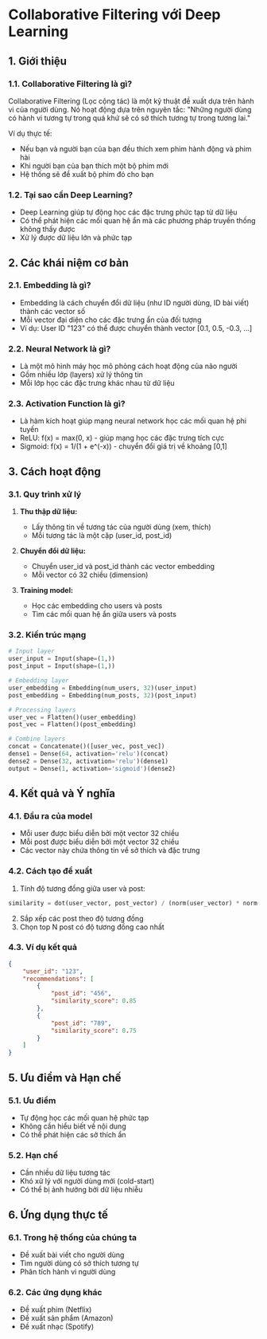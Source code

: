 # Collaborative Filtering với Deep Learning

## 1. Giới thiệu

### 1.1. Collaborative Filtering là gì?
Collaborative Filtering (Lọc cộng tác) là một kỹ thuật đề xuất dựa trên hành vi của người dùng. Nó hoạt động dựa trên nguyên tắc: "Những người dùng có hành vi tương tự trong quá khứ sẽ có sở thích tương tự trong tương lai."

Ví dụ thực tế:
- Nếu bạn và người bạn của bạn đều thích xem phim hành động và phim hài
- Khi người bạn của bạn thích một bộ phim mới
- Hệ thống sẽ đề xuất bộ phim đó cho bạn

### 1.2. Tại sao cần Deep Learning?
- Deep Learning giúp tự động học các đặc trưng phức tạp từ dữ liệu
- Có thể phát hiện các mối quan hệ ẩn mà các phương pháp truyền thống không thấy được
- Xử lý được dữ liệu lớn và phức tạp

## 2. Các khái niệm cơ bản

### 2.1. Embedding là gì?
- Embedding là cách chuyển đổi dữ liệu (như ID người dùng, ID bài viết) thành các vector số
- Mỗi vector đại diện cho các đặc trưng ẩn của đối tượng
- Ví dụ: User ID "123" có thể được chuyển thành vector [0.1, 0.5, -0.3, ...]

### 2.2. Neural Network là gì?
- Là một mô hình máy học mô phỏng cách hoạt động của não người
- Gồm nhiều lớp (layers) xử lý thông tin
- Mỗi lớp học các đặc trưng khác nhau từ dữ liệu

### 2.3. Activation Function là gì?
- Là hàm kích hoạt giúp mạng neural network học các mối quan hệ phi tuyến
- ReLU: f(x) = max(0, x) - giúp mạng học các đặc trưng tích cực
- Sigmoid: f(x) = 1/(1 + e^(-x)) - chuyển đổi giá trị về khoảng [0,1]

## 3. Cách hoạt động

### 3.1. Quy trình xử lý
1. **Thu thập dữ liệu:**
   - Lấy thông tin về tương tác của người dùng (xem, thích)
   - Mỗi tương tác là một cặp (user_id, post_id)

2. **Chuyển đổi dữ liệu:**
   - Chuyển user_id và post_id thành các vector embedding
   - Mỗi vector có 32 chiều (dimension)

3. **Training model:**
   - Học các embedding cho users và posts
   - Tìm các mối quan hệ ẩn giữa users và posts

### 3.2. Kiến trúc mạng
```python
# Input layer
user_input = Input(shape=(1,))
post_input = Input(shape=(1,))

# Embedding layer
user_embedding = Embedding(num_users, 32)(user_input)
post_embedding = Embedding(num_posts, 32)(post_input)

# Processing layers
user_vec = Flatten()(user_embedding)
post_vec = Flatten()(post_embedding)

# Combine layers
concat = Concatenate()([user_vec, post_vec])
dense1 = Dense(64, activation='relu')(concat)
dense2 = Dense(32, activation='relu')(dense1)
output = Dense(1, activation='sigmoid')(dense2)
```

## 4. Kết quả và Ý nghĩa

### 4.1. Đầu ra của model
- Mỗi user được biểu diễn bởi một vector 32 chiều
- Mỗi post được biểu diễn bởi một vector 32 chiều
- Các vector này chứa thông tin về sở thích và đặc trưng

### 4.2. Cách tạo đề xuất
1. Tính độ tương đồng giữa user và post:
```python
similarity = dot(user_vector, post_vector) / (norm(user_vector) * norm(post_vector))
```

2. Sắp xếp các post theo độ tương đồng
3. Chọn top N post có độ tương đồng cao nhất

### 4.3. Ví dụ kết quả
```json
{
    "user_id": "123",
    "recommendations": [
        {
            "post_id": "456",
            "similarity_score": 0.85
        },
        {
            "post_id": "789",
            "similarity_score": 0.75
        }
    ]
}
```

## 5. Ưu điểm và Hạn chế

### 5.1. Ưu điểm
- Tự động học các mối quan hệ phức tạp
- Không cần hiểu biết về nội dung
- Có thể phát hiện các sở thích ẩn

### 5.2. Hạn chế
- Cần nhiều dữ liệu tương tác
- Khó xử lý với người dùng mới (cold-start)
- Có thể bị ảnh hưởng bởi dữ liệu nhiễu

## 6. Ứng dụng thực tế

### 6.1. Trong hệ thống của chúng ta
- Đề xuất bài viết cho người dùng
- Tìm người dùng có sở thích tương tự
- Phân tích hành vi người dùng

### 6.2. Các ứng dụng khác
- Đề xuất phim (Netflix)
- Đề xuất sản phẩm (Amazon)
- Đề xuất nhạc (Spotify) 